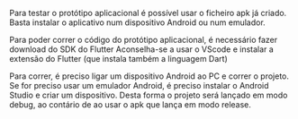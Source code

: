 Para testar o protótipo aplicacional é possível usar o ficheiro apk já criado.
Basta instalar o aplicativo num dispositivo Android ou num emulador.

Para poder correr o código do protótipo aplicacional, é necessário fazer download do SDK do Flutter
Aconselha-se a usar o VScode e instalar a extensão do Flutter (que instala também a linguagem Dart)

Para correr, é preciso ligar um dispositivo Android ao PC e correr o projeto.
Se for preciso usar um emulador Android, é preciso instalar o Android Studio e criar um dispositivo.
Desta forma o projeto será lançado em modo debug, ao contário de ao usar o apk que lança em modo release.